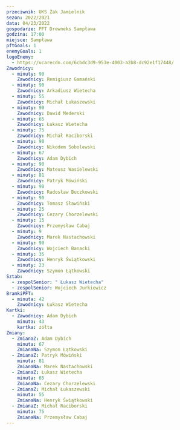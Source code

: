 ```yaml
---
przeciwnik: UKS Żak Jamielnik
sezon: 2022/2021
data: 04/23/2022
gospodarze: PFT Drewneks Sampława
godzina: 17:00
miejsce: Sampława
pftGoals: 1
enemyGoals: 1
logoEnemy:
  - https://ucarecdn.com/6cbdc3d9-953e-4003-a2b8-dc92e1f17448/
Zawodnicy:
  - minuty: 90
    Zawodnicy: Remigiusz Gamański
  - minuty: 90
    Zawodnicy: Arkadiusz Wietecha
  - minuty: 55
    Zawodnicy: Michał Łukaszewski
  - minuty: 90
    Zawodnicy: Dawid Mederski
  - minuty: 65
    Zawodnicy: Łukasz Wietecha
  - minuty: 75
    Zawodnicy: Michał Raciborski
  - minuty: 90
    Zawodnicy: Nikodem Sobolewski
  - minuty: 67
    Zawodnicy: Adam Dybich
  - minuty: 90
    Zawodnicy: Mateusz Wasielewski
  - minuty: 81
    Zawodnicy: Patryk Mówiński
  - minuty: 90
    Zawodnicy: Radosław Buczkowski
  - minuty: 90
    Zawodnicy: Tomasz Sławiński
  - minuty: 25
    Zawodnicy: Cezary Chorzelewski
  - minuty: 15
    Zawodnicy: Przemysław Cabaj
  - minuty: 9
    Zawodnicy: Marek Nastachowski
  - minuty: 90
    Zawodnicy: Wojciech Banacki
  - minuty: 35
    Zawodnicy: Henryk Świątkowski
  - minuty: 23
    Zawodnicy: Szymon Łątkowski
Sztab:
  - zespolSenior: " Łukasz Wietecha"
  - zespolSenior: Wojciech Jurkiewicz
BramkiPFT:
  - minuta: 42
    Zawodnicy: Łukasz Wietecha
Kartki:
  - Zawodnicy: Adam Dybich
    minuta: 43
    kartka: żółta
Zmiany:
  - ZmianaZ: Adam Dybich
    minuta: 67
    ZmianaNa: Szymon Łątkowski
  - ZmianaZ: Patryk Mówiński
    minuta: 81
    ZmianaNa: Marek Nastachowski
  - ZmianaZ: Łukasz Wietecha
    minuta: 65
    ZmianaNa: Cezary Chorzelewski
  - ZmianaZ: Michał Łukaszewski
    minuta: 55
    ZmianaNa: Henryk Świątkowski
  - ZmianaZ: Michał Raciborski
    minuta: 75
    ZmianaNa: Przemysław Cabaj
---
```

